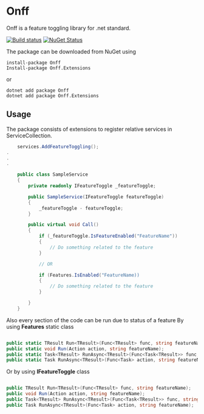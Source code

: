 # Onff
Onff is a feature toggling library for .net standard.

[![Build status](https://ci.appveyor.com/api/projects/status/ocjpch6uo9w20c49?svg=true)](https://ci.appveyor.com/project/moattarwork/onff)
[![NuGet Status](https://img.shields.io/nuget/v/Foil.svg)](https://www.nuget.org/packages/Onff/)

The package can be downloaded from NuGet using

```console
install-package Onff
Install-package Onff.Extensions
```

or

```console
dotnet add package Onff
dotnet add package Onff.Extensions
```

## Usage

The package consists of extensions to register relative services in ServiceCollection.

```csharp
    services.AddFeatureToggling();
.
.
.

    public class SampleService
    {
        private readonly IFeatureToggle _featureToggle;

        public SampleService(IFeatureToggle featureToggle)
        {
            _featureToggle - featureToggle;
        }

        public virtual void Call()
        {
            if (_featureToggle.IsFeatureEnabled("FeatureName"))
            {
                // Do something related to the feature
            }

            // OR

            if (Features.IsEnabled("FeatureName))
            {
                // Do something related to the feature
            }

        }
    }
```

Also every section of the code can be run due to status of a feature
By using **Features** static class

```csharp

public static TResult Run<TResult>(Func<TResult> func, string featureName);
public static void Run(Action action, string featureName);
public static Task<TResult> RunAsync<TResult>(Func<Task<TResult>> func, string featureName);
public static Task RunAsync<TResult>(Func<Task> action, string featureName);

```

Or by using **IFeatureToggle** class

```csharp

public TResult Run<TResult>(Func<TResult> func, string featureName);
public void Run(Action action, string featureName);
public Task<TResult> RunAsync<TResult>(Func<Task<TResult>> func, string featureName);
public Task RunAsync<TResult>(Func<Task> action, string featureName);

```
